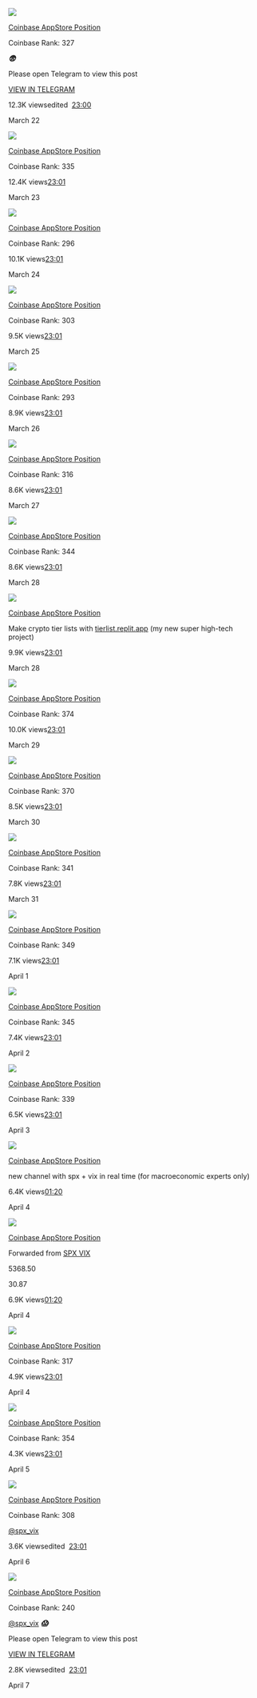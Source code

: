[_![](https://cdn4.cdn-telegram.org/file/K164ACUAoeAj-TExDCr4udn6ZEhk4p6vO5MGv2ru6Imo9L7lVEF0h11xLKGlHyEOM3RlO9DATKn9xxXd4ykR9n8T1DIWLVW4Q2JVopZTMqgFkRuSDB77SJuEs7xNbMHVgML8MgcAebOiDHc6EAjear2rJX8Le_XBQniwta05-c0rLGHYl5RuUQ_q-_JBF0cpa7_vzotiMfdDE6o9WPouV-LAKoAh3PuM_JkelX24861Vf9O1RzWjIq-nmN7Hwb1Dc-sY_-8hU7sVK6wPtpX_hafsvQ4JyVkeOlWbZCNWfBgd6x7IGUB2u2jn6vJmHT_YFUqex94ffDuRyjfENIiQhQ.jpg)_](https://t.me/coinbaseappstore)

[Coinbase AppStore Position](https://t.me/coinbaseappstore)

Coinbase Rank: 327

_**😨**_

Please open Telegram to view this post

[VIEW IN TELEGRAM](https://t.me/coinbaseappstore/491)

12.3K viewsedited  [23:00](https://t.me/coinbaseappstore/491)

March 22

[_![](https://cdn4.cdn-telegram.org/file/K164ACUAoeAj-TExDCr4udn6ZEhk4p6vO5MGv2ru6Imo9L7lVEF0h11xLKGlHyEOM3RlO9DATKn9xxXd4ykR9n8T1DIWLVW4Q2JVopZTMqgFkRuSDB77SJuEs7xNbMHVgML8MgcAebOiDHc6EAjear2rJX8Le_XBQniwta05-c0rLGHYl5RuUQ_q-_JBF0cpa7_vzotiMfdDE6o9WPouV-LAKoAh3PuM_JkelX24861Vf9O1RzWjIq-nmN7Hwb1Dc-sY_-8hU7sVK6wPtpX_hafsvQ4JyVkeOlWbZCNWfBgd6x7IGUB2u2jn6vJmHT_YFUqex94ffDuRyjfENIiQhQ.jpg)_](https://t.me/coinbaseappstore)

[Coinbase AppStore Position](https://t.me/coinbaseappstore)

Coinbase Rank: 335

12.4K views[23:01](https://t.me/coinbaseappstore/492)

March 23

[_![](https://cdn4.cdn-telegram.org/file/K164ACUAoeAj-TExDCr4udn6ZEhk4p6vO5MGv2ru6Imo9L7lVEF0h11xLKGlHyEOM3RlO9DATKn9xxXd4ykR9n8T1DIWLVW4Q2JVopZTMqgFkRuSDB77SJuEs7xNbMHVgML8MgcAebOiDHc6EAjear2rJX8Le_XBQniwta05-c0rLGHYl5RuUQ_q-_JBF0cpa7_vzotiMfdDE6o9WPouV-LAKoAh3PuM_JkelX24861Vf9O1RzWjIq-nmN7Hwb1Dc-sY_-8hU7sVK6wPtpX_hafsvQ4JyVkeOlWbZCNWfBgd6x7IGUB2u2jn6vJmHT_YFUqex94ffDuRyjfENIiQhQ.jpg)_](https://t.me/coinbaseappstore)

[Coinbase AppStore Position](https://t.me/coinbaseappstore)

Coinbase Rank: 296

10.1K views[23:01](https://t.me/coinbaseappstore/493)

March 24

[_![](https://cdn4.cdn-telegram.org/file/K164ACUAoeAj-TExDCr4udn6ZEhk4p6vO5MGv2ru6Imo9L7lVEF0h11xLKGlHyEOM3RlO9DATKn9xxXd4ykR9n8T1DIWLVW4Q2JVopZTMqgFkRuSDB77SJuEs7xNbMHVgML8MgcAebOiDHc6EAjear2rJX8Le_XBQniwta05-c0rLGHYl5RuUQ_q-_JBF0cpa7_vzotiMfdDE6o9WPouV-LAKoAh3PuM_JkelX24861Vf9O1RzWjIq-nmN7Hwb1Dc-sY_-8hU7sVK6wPtpX_hafsvQ4JyVkeOlWbZCNWfBgd6x7IGUB2u2jn6vJmHT_YFUqex94ffDuRyjfENIiQhQ.jpg)_](https://t.me/coinbaseappstore)

[Coinbase AppStore Position](https://t.me/coinbaseappstore)

Coinbase Rank: 303

9.5K views[23:01](https://t.me/coinbaseappstore/494)

March 25

[_![](https://cdn4.cdn-telegram.org/file/K164ACUAoeAj-TExDCr4udn6ZEhk4p6vO5MGv2ru6Imo9L7lVEF0h11xLKGlHyEOM3RlO9DATKn9xxXd4ykR9n8T1DIWLVW4Q2JVopZTMqgFkRuSDB77SJuEs7xNbMHVgML8MgcAebOiDHc6EAjear2rJX8Le_XBQniwta05-c0rLGHYl5RuUQ_q-_JBF0cpa7_vzotiMfdDE6o9WPouV-LAKoAh3PuM_JkelX24861Vf9O1RzWjIq-nmN7Hwb1Dc-sY_-8hU7sVK6wPtpX_hafsvQ4JyVkeOlWbZCNWfBgd6x7IGUB2u2jn6vJmHT_YFUqex94ffDuRyjfENIiQhQ.jpg)_](https://t.me/coinbaseappstore)

[Coinbase AppStore Position](https://t.me/coinbaseappstore)

Coinbase Rank: 293

8.9K views[23:01](https://t.me/coinbaseappstore/495)

March 26

[_![](https://cdn4.cdn-telegram.org/file/K164ACUAoeAj-TExDCr4udn6ZEhk4p6vO5MGv2ru6Imo9L7lVEF0h11xLKGlHyEOM3RlO9DATKn9xxXd4ykR9n8T1DIWLVW4Q2JVopZTMqgFkRuSDB77SJuEs7xNbMHVgML8MgcAebOiDHc6EAjear2rJX8Le_XBQniwta05-c0rLGHYl5RuUQ_q-_JBF0cpa7_vzotiMfdDE6o9WPouV-LAKoAh3PuM_JkelX24861Vf9O1RzWjIq-nmN7Hwb1Dc-sY_-8hU7sVK6wPtpX_hafsvQ4JyVkeOlWbZCNWfBgd6x7IGUB2u2jn6vJmHT_YFUqex94ffDuRyjfENIiQhQ.jpg)_](https://t.me/coinbaseappstore)

[Coinbase AppStore Position](https://t.me/coinbaseappstore)

Coinbase Rank: 316

8.6K views[23:01](https://t.me/coinbaseappstore/496)

March 27

[_![](https://cdn4.cdn-telegram.org/file/K164ACUAoeAj-TExDCr4udn6ZEhk4p6vO5MGv2ru6Imo9L7lVEF0h11xLKGlHyEOM3RlO9DATKn9xxXd4ykR9n8T1DIWLVW4Q2JVopZTMqgFkRuSDB77SJuEs7xNbMHVgML8MgcAebOiDHc6EAjear2rJX8Le_XBQniwta05-c0rLGHYl5RuUQ_q-_JBF0cpa7_vzotiMfdDE6o9WPouV-LAKoAh3PuM_JkelX24861Vf9O1RzWjIq-nmN7Hwb1Dc-sY_-8hU7sVK6wPtpX_hafsvQ4JyVkeOlWbZCNWfBgd6x7IGUB2u2jn6vJmHT_YFUqex94ffDuRyjfENIiQhQ.jpg)_](https://t.me/coinbaseappstore)

[Coinbase AppStore Position](https://t.me/coinbaseappstore)

Coinbase Rank: 344

8.6K views[23:01](https://t.me/coinbaseappstore/497)

March 28

[_![](https://cdn4.cdn-telegram.org/file/K164ACUAoeAj-TExDCr4udn6ZEhk4p6vO5MGv2ru6Imo9L7lVEF0h11xLKGlHyEOM3RlO9DATKn9xxXd4ykR9n8T1DIWLVW4Q2JVopZTMqgFkRuSDB77SJuEs7xNbMHVgML8MgcAebOiDHc6EAjear2rJX8Le_XBQniwta05-c0rLGHYl5RuUQ_q-_JBF0cpa7_vzotiMfdDE6o9WPouV-LAKoAh3PuM_JkelX24861Vf9O1RzWjIq-nmN7Hwb1Dc-sY_-8hU7sVK6wPtpX_hafsvQ4JyVkeOlWbZCNWfBgd6x7IGUB2u2jn6vJmHT_YFUqex94ffDuRyjfENIiQhQ.jpg)_](https://t.me/coinbaseappstore)

[Coinbase AppStore Position](https://t.me/coinbaseappstore)

Make crypto tier lists with [tierlist.replit.app](http://tierlist.replit.app/) (my new super high-tech project)

9.9K views[23:01](https://t.me/coinbaseappstore/498)

March 28

[_![](https://cdn4.cdn-telegram.org/file/K164ACUAoeAj-TExDCr4udn6ZEhk4p6vO5MGv2ru6Imo9L7lVEF0h11xLKGlHyEOM3RlO9DATKn9xxXd4ykR9n8T1DIWLVW4Q2JVopZTMqgFkRuSDB77SJuEs7xNbMHVgML8MgcAebOiDHc6EAjear2rJX8Le_XBQniwta05-c0rLGHYl5RuUQ_q-_JBF0cpa7_vzotiMfdDE6o9WPouV-LAKoAh3PuM_JkelX24861Vf9O1RzWjIq-nmN7Hwb1Dc-sY_-8hU7sVK6wPtpX_hafsvQ4JyVkeOlWbZCNWfBgd6x7IGUB2u2jn6vJmHT_YFUqex94ffDuRyjfENIiQhQ.jpg)_](https://t.me/coinbaseappstore)

[Coinbase AppStore Position](https://t.me/coinbaseappstore)

Coinbase Rank: 374

10.0K views[23:01](https://t.me/coinbaseappstore/499)

March 29

[_![](https://cdn4.cdn-telegram.org/file/K164ACUAoeAj-TExDCr4udn6ZEhk4p6vO5MGv2ru6Imo9L7lVEF0h11xLKGlHyEOM3RlO9DATKn9xxXd4ykR9n8T1DIWLVW4Q2JVopZTMqgFkRuSDB77SJuEs7xNbMHVgML8MgcAebOiDHc6EAjear2rJX8Le_XBQniwta05-c0rLGHYl5RuUQ_q-_JBF0cpa7_vzotiMfdDE6o9WPouV-LAKoAh3PuM_JkelX24861Vf9O1RzWjIq-nmN7Hwb1Dc-sY_-8hU7sVK6wPtpX_hafsvQ4JyVkeOlWbZCNWfBgd6x7IGUB2u2jn6vJmHT_YFUqex94ffDuRyjfENIiQhQ.jpg)_](https://t.me/coinbaseappstore)

[Coinbase AppStore Position](https://t.me/coinbaseappstore)

Coinbase Rank: 370

8.5K views[23:01](https://t.me/coinbaseappstore/500)

March 30

[_![](https://cdn4.cdn-telegram.org/file/K164ACUAoeAj-TExDCr4udn6ZEhk4p6vO5MGv2ru6Imo9L7lVEF0h11xLKGlHyEOM3RlO9DATKn9xxXd4ykR9n8T1DIWLVW4Q2JVopZTMqgFkRuSDB77SJuEs7xNbMHVgML8MgcAebOiDHc6EAjear2rJX8Le_XBQniwta05-c0rLGHYl5RuUQ_q-_JBF0cpa7_vzotiMfdDE6o9WPouV-LAKoAh3PuM_JkelX24861Vf9O1RzWjIq-nmN7Hwb1Dc-sY_-8hU7sVK6wPtpX_hafsvQ4JyVkeOlWbZCNWfBgd6x7IGUB2u2jn6vJmHT_YFUqex94ffDuRyjfENIiQhQ.jpg)_](https://t.me/coinbaseappstore)

[Coinbase AppStore Position](https://t.me/coinbaseappstore)

Coinbase Rank: 341

7.8K views[23:01](https://t.me/coinbaseappstore/501)

March 31

[_![](https://cdn4.cdn-telegram.org/file/K164ACUAoeAj-TExDCr4udn6ZEhk4p6vO5MGv2ru6Imo9L7lVEF0h11xLKGlHyEOM3RlO9DATKn9xxXd4ykR9n8T1DIWLVW4Q2JVopZTMqgFkRuSDB77SJuEs7xNbMHVgML8MgcAebOiDHc6EAjear2rJX8Le_XBQniwta05-c0rLGHYl5RuUQ_q-_JBF0cpa7_vzotiMfdDE6o9WPouV-LAKoAh3PuM_JkelX24861Vf9O1RzWjIq-nmN7Hwb1Dc-sY_-8hU7sVK6wPtpX_hafsvQ4JyVkeOlWbZCNWfBgd6x7IGUB2u2jn6vJmHT_YFUqex94ffDuRyjfENIiQhQ.jpg)_](https://t.me/coinbaseappstore)

[Coinbase AppStore Position](https://t.me/coinbaseappstore)

Coinbase Rank: 349

7.1K views[23:01](https://t.me/coinbaseappstore/502)

April 1

[_![](https://cdn4.cdn-telegram.org/file/K164ACUAoeAj-TExDCr4udn6ZEhk4p6vO5MGv2ru6Imo9L7lVEF0h11xLKGlHyEOM3RlO9DATKn9xxXd4ykR9n8T1DIWLVW4Q2JVopZTMqgFkRuSDB77SJuEs7xNbMHVgML8MgcAebOiDHc6EAjear2rJX8Le_XBQniwta05-c0rLGHYl5RuUQ_q-_JBF0cpa7_vzotiMfdDE6o9WPouV-LAKoAh3PuM_JkelX24861Vf9O1RzWjIq-nmN7Hwb1Dc-sY_-8hU7sVK6wPtpX_hafsvQ4JyVkeOlWbZCNWfBgd6x7IGUB2u2jn6vJmHT_YFUqex94ffDuRyjfENIiQhQ.jpg)_](https://t.me/coinbaseappstore)

[Coinbase AppStore Position](https://t.me/coinbaseappstore)

Coinbase Rank: 345

7.4K views[23:01](https://t.me/coinbaseappstore/503)

April 2

[_![](https://cdn4.cdn-telegram.org/file/K164ACUAoeAj-TExDCr4udn6ZEhk4p6vO5MGv2ru6Imo9L7lVEF0h11xLKGlHyEOM3RlO9DATKn9xxXd4ykR9n8T1DIWLVW4Q2JVopZTMqgFkRuSDB77SJuEs7xNbMHVgML8MgcAebOiDHc6EAjear2rJX8Le_XBQniwta05-c0rLGHYl5RuUQ_q-_JBF0cpa7_vzotiMfdDE6o9WPouV-LAKoAh3PuM_JkelX24861Vf9O1RzWjIq-nmN7Hwb1Dc-sY_-8hU7sVK6wPtpX_hafsvQ4JyVkeOlWbZCNWfBgd6x7IGUB2u2jn6vJmHT_YFUqex94ffDuRyjfENIiQhQ.jpg)_](https://t.me/coinbaseappstore)

[Coinbase AppStore Position](https://t.me/coinbaseappstore)

Coinbase Rank: 339

6.5K views[23:01](https://t.me/coinbaseappstore/504)

April 3

[_![](https://cdn4.cdn-telegram.org/file/K164ACUAoeAj-TExDCr4udn6ZEhk4p6vO5MGv2ru6Imo9L7lVEF0h11xLKGlHyEOM3RlO9DATKn9xxXd4ykR9n8T1DIWLVW4Q2JVopZTMqgFkRuSDB77SJuEs7xNbMHVgML8MgcAebOiDHc6EAjear2rJX8Le_XBQniwta05-c0rLGHYl5RuUQ_q-_JBF0cpa7_vzotiMfdDE6o9WPouV-LAKoAh3PuM_JkelX24861Vf9O1RzWjIq-nmN7Hwb1Dc-sY_-8hU7sVK6wPtpX_hafsvQ4JyVkeOlWbZCNWfBgd6x7IGUB2u2jn6vJmHT_YFUqex94ffDuRyjfENIiQhQ.jpg)_](https://t.me/coinbaseappstore)

[Coinbase AppStore Position](https://t.me/coinbaseappstore)

new channel with spx + vix in real time (for macroeconomic experts only)

6.4K views[01:20](https://t.me/coinbaseappstore/505)

April 4

[_![](https://cdn4.cdn-telegram.org/file/K164ACUAoeAj-TExDCr4udn6ZEhk4p6vO5MGv2ru6Imo9L7lVEF0h11xLKGlHyEOM3RlO9DATKn9xxXd4ykR9n8T1DIWLVW4Q2JVopZTMqgFkRuSDB77SJuEs7xNbMHVgML8MgcAebOiDHc6EAjear2rJX8Le_XBQniwta05-c0rLGHYl5RuUQ_q-_JBF0cpa7_vzotiMfdDE6o9WPouV-LAKoAh3PuM_JkelX24861Vf9O1RzWjIq-nmN7Hwb1Dc-sY_-8hU7sVK6wPtpX_hafsvQ4JyVkeOlWbZCNWfBgd6x7IGUB2u2jn6vJmHT_YFUqex94ffDuRyjfENIiQhQ.jpg)_](https://t.me/coinbaseappstore)

[Coinbase AppStore Position](https://t.me/coinbaseappstore)

Forwarded from [SPX VIX](https://t.me/spx_vix/165344)

5368.50

30.87

6.9K views[01:20](https://t.me/coinbaseappstore/506)

April 4

[_![](https://cdn4.cdn-telegram.org/file/K164ACUAoeAj-TExDCr4udn6ZEhk4p6vO5MGv2ru6Imo9L7lVEF0h11xLKGlHyEOM3RlO9DATKn9xxXd4ykR9n8T1DIWLVW4Q2JVopZTMqgFkRuSDB77SJuEs7xNbMHVgML8MgcAebOiDHc6EAjear2rJX8Le_XBQniwta05-c0rLGHYl5RuUQ_q-_JBF0cpa7_vzotiMfdDE6o9WPouV-LAKoAh3PuM_JkelX24861Vf9O1RzWjIq-nmN7Hwb1Dc-sY_-8hU7sVK6wPtpX_hafsvQ4JyVkeOlWbZCNWfBgd6x7IGUB2u2jn6vJmHT_YFUqex94ffDuRyjfENIiQhQ.jpg)_](https://t.me/coinbaseappstore)

[Coinbase AppStore Position](https://t.me/coinbaseappstore)

Coinbase Rank: 317

4.9K views[23:01](https://t.me/coinbaseappstore/507)

April 4

[_![](https://cdn4.cdn-telegram.org/file/K164ACUAoeAj-TExDCr4udn6ZEhk4p6vO5MGv2ru6Imo9L7lVEF0h11xLKGlHyEOM3RlO9DATKn9xxXd4ykR9n8T1DIWLVW4Q2JVopZTMqgFkRuSDB77SJuEs7xNbMHVgML8MgcAebOiDHc6EAjear2rJX8Le_XBQniwta05-c0rLGHYl5RuUQ_q-_JBF0cpa7_vzotiMfdDE6o9WPouV-LAKoAh3PuM_JkelX24861Vf9O1RzWjIq-nmN7Hwb1Dc-sY_-8hU7sVK6wPtpX_hafsvQ4JyVkeOlWbZCNWfBgd6x7IGUB2u2jn6vJmHT_YFUqex94ffDuRyjfENIiQhQ.jpg)_](https://t.me/coinbaseappstore)

[Coinbase AppStore Position](https://t.me/coinbaseappstore)

Coinbase Rank: 354

4.3K views[23:01](https://t.me/coinbaseappstore/508)

April 5

[_![](https://cdn4.cdn-telegram.org/file/K164ACUAoeAj-TExDCr4udn6ZEhk4p6vO5MGv2ru6Imo9L7lVEF0h11xLKGlHyEOM3RlO9DATKn9xxXd4ykR9n8T1DIWLVW4Q2JVopZTMqgFkRuSDB77SJuEs7xNbMHVgML8MgcAebOiDHc6EAjear2rJX8Le_XBQniwta05-c0rLGHYl5RuUQ_q-_JBF0cpa7_vzotiMfdDE6o9WPouV-LAKoAh3PuM_JkelX24861Vf9O1RzWjIq-nmN7Hwb1Dc-sY_-8hU7sVK6wPtpX_hafsvQ4JyVkeOlWbZCNWfBgd6x7IGUB2u2jn6vJmHT_YFUqex94ffDuRyjfENIiQhQ.jpg)_](https://t.me/coinbaseappstore)

[Coinbase AppStore Position](https://t.me/coinbaseappstore)

Coinbase Rank: 308

[@spx\_vix](https://t.me/spx_vix)

3.6K viewsedited  [23:01](https://t.me/coinbaseappstore/509)

April 6

[_![](https://cdn4.cdn-telegram.org/file/K164ACUAoeAj-TExDCr4udn6ZEhk4p6vO5MGv2ru6Imo9L7lVEF0h11xLKGlHyEOM3RlO9DATKn9xxXd4ykR9n8T1DIWLVW4Q2JVopZTMqgFkRuSDB77SJuEs7xNbMHVgML8MgcAebOiDHc6EAjear2rJX8Le_XBQniwta05-c0rLGHYl5RuUQ_q-_JBF0cpa7_vzotiMfdDE6o9WPouV-LAKoAh3PuM_JkelX24861Vf9O1RzWjIq-nmN7Hwb1Dc-sY_-8hU7sVK6wPtpX_hafsvQ4JyVkeOlWbZCNWfBgd6x7IGUB2u2jn6vJmHT_YFUqex94ffDuRyjfENIiQhQ.jpg)_](https://t.me/coinbaseappstore)

[Coinbase AppStore Position](https://t.me/coinbaseappstore)

Coinbase Rank: 240

[@spx\_vix](https://t.me/spx_vix) _**😱**_

Please open Telegram to view this post

[VIEW IN TELEGRAM](https://t.me/coinbaseappstore/510)

2.8K viewsedited  [23:01](https://t.me/coinbaseappstore/510)

April 7